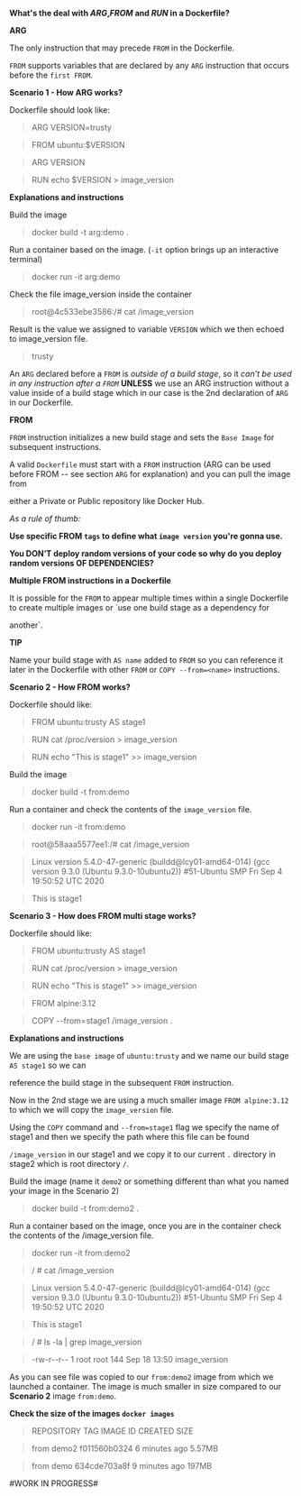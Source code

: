 **What's the deal with _ARG_,_FROM_ and _RUN_ in a Dockerfile?**

**ARG**

The only instruction that may precede `FROM` in the Dockerfile.

`FROM` supports variables that are declared by any `ARG` instruction that occurs before the `first FROM`.

**Scenario 1 - How ARG works?**

Dockerfile should look like:

> ARG VERSION=trusty

> FROM ubuntu:$VERSION

> ARG VERSION

> RUN echo $VERSION > image_version

**Explanations and instructions**

Build the image

> docker build -t arg:demo .

Run a container based on the image. (`-it` option brings up an interactive terminal)

> docker run -it arg:demo

Check the file image_version inside the container

> root@4c533ebe3586:/# cat /image_version

Result is the value we assigned to variable `VERSION` which we then echoed to image_version file.

> trusty

An `ARG` declared before a `FROM` is _outside of a build stage_, so it _can’t be used in any instruction after a `FROM`_ **UNLESS** we use an ARG instruction without a value inside of a build stage which in our case is the 2nd declaration of `ARG` in our Dockerfile.



**FROM**

`FROM` instruction initializes a new build stage and sets the `Base Image` for subsequent instructions.

A valid `Dockerfile` must start with a `FROM` instruction (ARG can be used before FROM -- see section `ARG` for explanation) and you can pull the image from

either a Private or Public repository like Docker Hub.

_As a rule of thumb:_

**Use specific FROM `tags` to define what `image version` you're gonna use.**

**You DON’T deploy random versions of your code so why do you deploy random versions OF DEPENDENCIES?**

**Multiple FROM instructions in a Dockerfile**

It is possible for the `FROM` to appear multiple times within a single Dockerfile to create multiple images or `use one build stage as a dependency for 

another`.

**TIP**

Name your build stage with `AS name` added to `FROM` so you can reference it later in the Dockerfile with other `FROM` or `COPY --from=<name>` instructions.

**Scenario 2 - How FROM works?**

Dockerfile should like:

> FROM ubuntu:trusty AS stage1

> RUN cat /proc/version > image_version

> RUN echo "This is stage1" >> image_version

Build the image

> docker build -t from:demo

Run a container and check the contents of the `image_version` file.

> docker run -it from:demo

> root@58aaa5577ee1:/# cat /image_version

> Linux version 5.4.0-47-generic (buildd@lcy01-amd64-014) (gcc version 9.3.0 (Ubuntu 9.3.0-10ubuntu2)) #51-Ubuntu SMP Fri Sep 4 19:50:52 UTC 2020

>This is stage1



**Scenario 3 - How does FROM multi stage works?**

Dockerfile should like:

> FROM ubuntu:trusty AS stage1

> RUN cat /proc/version > image_version

> RUN echo "This is stage1" >> image_version

> FROM alpine:3.12

> COPY --from=stage1 /image_version .

**Explanations and instructions**

We are using the `base image` of `ubuntu:trusty` and we name our build stage `AS stage1` so we can 

reference the build stage in the subsequent `FROM` instruction.

Now in the 2nd stage we are using a much smaller image `FROM alpine:3.12` to which we will copy the `image_version` file.

Using the `COPY` command and `--from=stage1` flag we specify the name of stage1 and then we specify the path where this file can be found 

`/image_version` in our stage1 and we copy it to our current `.` directory in stage2 which is root directory `/`.

Build the image (name it `demo2` or something different than what you named your image in the Scenario 2)

> docker build -t from:demo2 .

Run a container based on the image, once you are in the container check the contents of the /image_version file.

> docker run -it from:demo2

> / # cat /image_version

> Linux version 5.4.0-47-generic (buildd@lcy01-amd64-014) (gcc version 9.3.0 (Ubuntu 9.3.0-10ubuntu2)) #51-Ubuntu SMP Fri Sep 4 19:50:52 UTC 2020

> This is stage1

> / # ls -la | grep image_version

> -rw-r--r--    1 root     root           144 Sep 18 13:50 image_version

As you can see file was copied to our `from:demo2` image from which we launched a container. The image is much smaller in size compared to our **Scenario 2** image `from:demo`.

**Check the size of the images `docker images`**

> REPOSITORY                  TAG                 IMAGE ID            CREATED             SIZE

> from                        demo2               f011560b0324        6 minutes ago       5.57MB

> from                        demo                634cde703a8f        9 minutes ago       197MB


#WORK IN PROGRESS#